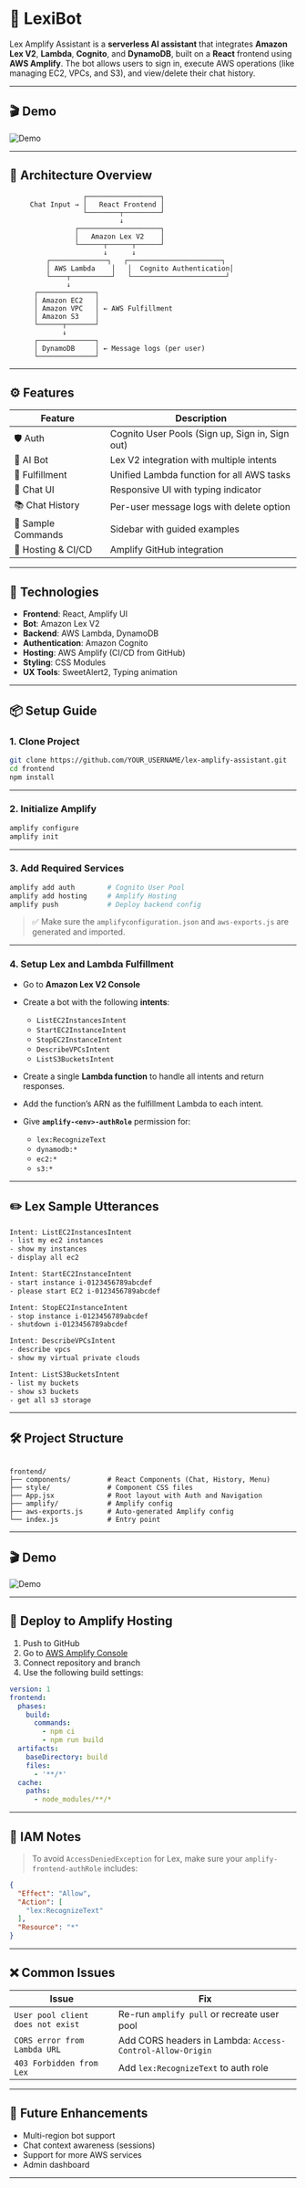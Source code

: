 # 🤖 LexiBot 

Lex Amplify Assistant is a **serverless AI assistant** that integrates **Amazon Lex V2**, **Lambda**, **Cognito**, and **DynamoDB**, built on a **React** frontend using **AWS Amplify**. The bot allows users to sign in, execute AWS operations (like managing EC2, VPCs, and S3), and view/delete their chat history.

---

## 🎬 Demo

![Demo](frontend/preview-lexa.gif)

---
## 📐 Architecture Overview

```plaintext
                  ┌──────────────────┐
     Chat Input → │   React Frontend │
                  └────────┬─────────┘
                           ↓
                ┌────────────────────┐
                │   Amazon Lex V2    │
                └──────┬──────┬──────┘
                       ↓      ↓
         ┌──────────────┐   ┌───────────────────────┐
         │ AWS Lambda    │   │  Cognito Authentication│
         └────┬──────────┘   └───────────────────────┘
              ↓
      ┌──────────────┐
      │ Amazon EC2   │
      │ Amazon VPC   │ ← AWS Fulfillment
      │ Amazon S3    │
      └──────┬───────┘
             ↓
      ┌──────────────┐
      │ DynamoDB     │ ← Message logs (per user)
      └──────────────┘
````

---

## ⚙️ Features

| Feature            | Description                                     |
| ------------------ | ----------------------------------------------- |
| 🛡 Auth            | Cognito User Pools (Sign up, Sign in, Sign out) |
| 🤖 AI Bot          | Lex V2 integration with multiple intents        |
| 🧠 Fulfillment     | Unified Lambda function for all AWS tasks       |
| 💬 Chat UI         | Responsive UI with typing indicator             |
| 📚 Chat History    | Per-user message logs with delete option        |
| 🧾 Sample Commands | Sidebar with guided examples                    |
| 🚀 Hosting & CI/CD | Amplify GitHub integration                      |

---

## 🧰 Technologies

* **Frontend**: React, Amplify UI
* **Bot**: Amazon Lex V2
* **Backend**: AWS Lambda, DynamoDB
* **Authentication**: Amazon Cognito
* **Hosting**: AWS Amplify (CI/CD from GitHub)
* **Styling**: CSS Modules
* **UX Tools**: SweetAlert2, Typing animation

---

## 📦 Setup Guide

### 1. Clone Project

```bash
git clone https://github.com/YOUR_USERNAME/lex-amplify-assistant.git
cd frontend
npm install
```

---

### 2. Initialize Amplify

```bash
amplify configure
amplify init
```

---

### 3. Add Required Services

```bash
amplify add auth        # Cognito User Pool
amplify add hosting     # Amplify Hosting
amplify push            # Deploy backend config
```

> ✅ Make sure the `amplifyconfiguration.json` and `aws-exports.js` are generated and imported.

---

### 4. Setup Lex and Lambda Fulfillment

* Go to **Amazon Lex V2 Console**
* Create a bot with the following **intents**:

  * `ListEC2InstancesIntent`
  * `StartEC2InstanceIntent`
  * `StopEC2InstanceIntent`
  * `DescribeVPCsIntent`
  * `ListS3BucketsIntent`
* Create a single **Lambda function** to handle all intents and return responses.
* Add the function’s ARN as the fulfillment Lambda to each intent.
* Give **`amplify-<env>-authRole`** permission for:

  * `lex:RecognizeText`
  * `dynamodb:*`
  * `ec2:*`
  * `s3:*`

---

## ✏️ Lex Sample Utterances

```txt
Intent: ListEC2InstancesIntent
- list my ec2 instances
- show my instances
- display all ec2

Intent: StartEC2InstanceIntent
- start instance i-0123456789abcdef
- please start EC2 i-0123456789abcdef

Intent: StopEC2InstanceIntent
- stop instance i-0123456789abcdef
- shutdown i-0123456789abcdef

Intent: DescribeVPCsIntent
- describe vpcs
- show my virtual private clouds

Intent: ListS3BucketsIntent
- list my buckets
- show s3 buckets
- get all s3 storage
```
---

## 🛠 Project Structure

```

frontend/
├── components/         # React Components (Chat, History, Menu)
├── style/              # Component CSS files
├── App.jsx             # Root layout with Auth and Navigation
├── amplify/            # Amplify config
├── aws-exports.js      # Auto-generated Amplify config
└── index.js            # Entry point

````

---

## 🎬 Demo

![Demo](./screens/demo.gif)

---

## 🚀 Deploy to Amplify Hosting

1. Push to GitHub
2. Go to [AWS Amplify Console](https://console.aws.amazon.com/amplify/)
3. Connect repository and branch
4. Use the following build settings:

```yaml
version: 1
frontend:
  phases:
    build:
      commands:
        - npm ci
        - npm run build
  artifacts:
    baseDirectory: build
    files:
      - '**/*'
  cache:
    paths:
      - node_modules/**/*
```

---

## 🔐 IAM Notes

> To avoid `AccessDeniedException` for Lex, make sure your `amplify-frontend-authRole` includes:

```json
{
  "Effect": "Allow",
  "Action": [
    "lex:RecognizeText"
  ],
  "Resource": "*"
}
```

---

## ❌ Common Issues

| Issue                             | Fix                                                       |
| --------------------------------- | --------------------------------------------------------- |
| `User pool client does not exist` | Re-run `amplify pull` or recreate user pool               |
| `CORS error from Lambda URL`      | Add CORS headers in Lambda: `Access-Control-Allow-Origin` |
| `403 Forbidden from Lex`          | Add `lex:RecognizeText` to auth role                      |

---

## 🧠 Future Enhancements

* Multi-region bot support
* Chat context awareness (sessions)
* Support for more AWS services
* Admin dashboard

---
